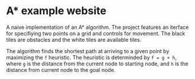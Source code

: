 # A* example website

A naive implementation of an A* algorithm. The project features an iterface for specifiying two points on a grid and controls for movement. The black tiles are obstacles and the white tiles are available tiles.

The algorithm finds the shortest path at arriving to a given point by maximizing the `f` heuristic. The heuristic is determinded by `f = g + h`, where `g` is the distance from the current node to starting node, and `h` is the distance from current node to the goal node.
